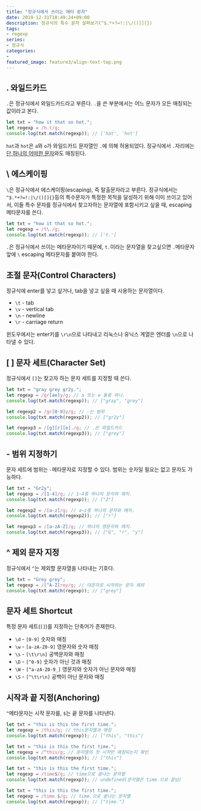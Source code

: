 ```yaml
---
title: "정규식에서 쓰이는 메타 문자"
date: 2019-12-31T18:49:24+09:00
description: 정규식의 특수 문자 살펴보기(^$.*+?=!:|\/()[]{})
tags:
- regexp
series:
- 정규식
categories:
-
featured_image: feature3/align-text-top.png
---
```


## . 와일드카드

`.`은 정규식에서 와일드카드라고 부른다. `.`을 쓴 부분에서는 어느 문자가 오든 매칭되는 값이라고 본다.

```javascript
let txt = "how it that so hot.";
let regexp = /h.t/g;
console.log(txt.match(regexp)); // ['hat', 'hot']
```

`hat`과 `hot`은 `a`와 `o`가 와일드카드 문자열인 `.`에 의해 허용되었다. 정규식에서 `.`자리에는 <U>단 하나의 어떠한 문자</U>와도 매칭된다.

## \ 에스케이핑

`\`은 정규식에서 에스케이핑(escaping), 즉 탈출문자라고 부른다. 정규식에서는 `^$.*+?=!:|\/()[]{}`등의 특수문자가 특정한 목적을 달성하기 위해 이미 쓰이고 있어서, 이들 특수 문자를 정규식에서 찾고자하는 문자열에 포함시키고 싶을 때, escaping 메타문자를 쓴다.

```javascript
let txt = "how it that so hot.";
let regexp = /t\./g;
console.log(txt.match(regexp)); // ['t.']
```

`.`은 정규식에서 쓰이는 메타문자이기 때문에, `t.`이라는 문자열을 찾고싶으면 `.`메타문자 앞에 `\` escaping 메타문자를 붙여야 한다.

## 조절 문자(Control Characters)

정규식에 enter를 넣고 싶거나, tab을 넣고 싶을 때 사용하는 문자열이다.

- `\t` - tab
- `\v` - vertical tab
- `\n` - newline
- `\r` - carriage return

윈도우에서는 enter키를 `\r\n`으로 나타내고 리눅스나 유닉스 계열은 엔터를 `\n`으로 나타낼 수 있다.

## [ ] 문자 세트(Character Set)

정규식에서 `[]`는 찾고자 하는 문자 세트를 지정할 때 쓴다.

```javascript
let txt = "gray grey gr2y.";
let regexp = /gr[ae]y/g; // a 또는 e 둘중 하나.
console.log(txt.match(regexp)); // ["gray", "grey"]

let regexp2 = /gr[0-9]y/g; // -는 범위
console.log(txt.match(regexp2)); // ["gr2y"]

let regexp3 = /[g][r][e]./g; // .은 와일드카드
console.log(txt.match(regexp3)); // ["grey"]
```

## - 범위 지정하기

문자 세트에 범위는 `-`메타문자로 지정할 수 있다. 범위는 숫자일 필요는 없고 문자도 가능하다.

```javascript
let txt = "Gr2y";
let regexp = /[1-4]/g; // 1~4중 하나의 문자와 매치.
console.log(txt.match(regexp)); // ["2"]

let regexp2 = /[a-z]/g; // a~z중 하나의 문자와 매치.
console.log(txt.match(regexp2)); // ["r"]

let regexp3 = /[a-zA-Z]/g; // 하나의 영문자와 매치.
console.log(txt.match(regexp3)); // ["G", "r", "y"]
```

## ^ 제외 문자 지정

정규식에서 `^`는 제외할 문자열을 나타내는 기호다.

```javascript
let txt = "Grey grey";
let regexp = /[^A-Z]rey/g; // 대문자로 시작하는 문자 제외
console.log(txt.match(regexp)); // ["grey"]
```

## 문자 세트 Shortcut

특정 문자 세트(`[]`)를 지정하는 단축어가 존재한다.

- `\d` - `[0-9]` 숫자와 매칭
- `\w` - `[a-zA-Z0-9]` 영문자와 숫자 매칭
- `\s` - `[\t\r\n]` 공백문자와 매칭
- `\D` - `[^0-9]` 숫자가 아닌 것과 매칭
- `\W` - `[^a-zA-Z0-9_]` 영문자와 숫자가 아닌 문자와 매칭
- `\S` - `[^\t\r\n]` 공백이 아닌 문자와 매칭

## 시작과 끝 지정(Anchoring)

`^`메타문자는 시작 문자를, `$`는 끝 문자를 나타낸다.

```javascript
let txt = "this is this the first time.";
let regexp = /this/g; // this문자열과 매칭
console.log(txt.match(regexp)); // ["this", "this"]
```

```javascript
let txt = "this is this the first time.";
let regexp = /^this/g; // 문자열의 첫 시작만 매칭되는지 확인
console.log(txt.match(regexp)); // ["this"]
```

```javascript
let txt = "this is this the first time.";
let regexp = /time$/g; // time으로 끝나는 문자열
console.log(txt.match(regexp)); // undefined(문자열은 time.으로 끝남)
```

```javascript
let txt = "this is this the first time.";
let regexp = /time.$/g; // time.으로 끝나는 문자열
console.log(txt.match(regexp)); // ["time."]
```